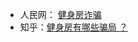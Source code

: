- 人民网： [健身房诈骗](http://liuyan.people.com.cn/threads/content?tid=7064092)
- 知乎：[健身房有哪些骗局 ？](https://www.zhihu.com/question/271052469)  